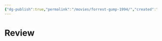 ```yaml
---
{"dg-publish":true,"permalink":"/movies/forrest-gump-1994/","created":"2023-12-28","updated":"2023-12-28"}
---
```



# Review
